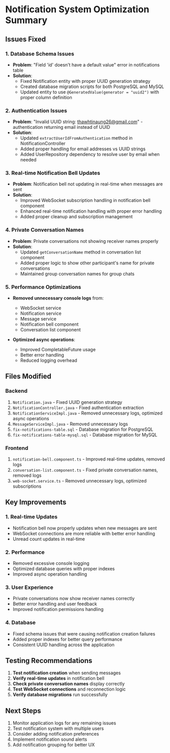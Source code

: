 # Notification System Optimization Summary

## Issues Fixed

### 1. Database Schema Issues
- **Problem**: "Field 'id' doesn't have a default value" error in notifications table
- **Solution**: 
  - Fixed Notification entity with proper UUID generation strategy
  - Created database migration scripts for both PostgreSQL and MySQL
  - Updated entity to use `@GeneratedValue(generator = "uuid2")` with proper column definition

### 2. Authentication Issues
- **Problem**: "Invalid UUID string: thawhtinaung26@gmail.com" - authentication returning email instead of UUID
- **Solution**: 
  - Updated `extractUserIdFromAuthentication` method in NotificationController
  - Added proper handling for email addresses vs UUID strings
  - Added UserRepository dependency to resolve user by email when needed

### 3. Real-time Notification Bell Updates
- **Problem**: Notification bell not updating in real-time when messages are sent
- **Solution**:
  - Improved WebSocket subscription handling in notification bell component
  - Enhanced real-time notification handling with proper error handling
  - Added proper cleanup and subscription management

### 4. Private Conversation Names
- **Problem**: Private conversations not showing receiver names properly
- **Solution**:
  - Updated `getConversationName` method in conversation list component
  - Added proper logic to show other participant's name for private conversations
  - Maintained group conversation names for group chats

### 5. Performance Optimizations
- **Removed unnecessary console logs** from:
  - WebSocket service
  - Notification service
  - Message service
  - Notification bell component
  - Conversation list component

- **Optimized async operations**:
  - Improved CompletableFuture usage
  - Better error handling
  - Reduced logging overhead

## Files Modified

### Backend
1. `Notification.java` - Fixed UUID generation strategy
2. `NotificationController.java` - Fixed authentication extraction
3. `NotificationServiceImpl.java` - Removed unnecessary logs, optimized async operations
4. `MessageServiceImpl.java` - Removed unnecessary logs
5. `fix-notifications-table.sql` - Database migration for PostgreSQL
6. `fix-notifications-table-mysql.sql` - Database migration for MySQL

### Frontend
1. `notification-bell.component.ts` - Improved real-time updates, removed logs
2. `conversation-list.component.ts` - Fixed private conversation names, removed logs
3. `web-socket.service.ts` - Removed unnecessary logs, optimized subscriptions

## Key Improvements

### 1. Real-time Updates
- Notification bell now properly updates when new messages are sent
- WebSocket connections are more reliable with better error handling
- Unread count updates in real-time

### 2. Performance
- Removed excessive console logging
- Optimized database queries with proper indexes
- Improved async operation handling

### 3. User Experience
- Private conversations now show receiver names correctly
- Better error handling and user feedback
- Improved notification permissions handling

### 4. Database
- Fixed schema issues that were causing notification creation failures
- Added proper indexes for better query performance
- Consistent UUID handling across the application

## Testing Recommendations

1. **Test notification creation** when sending messages
2. **Verify real-time updates** in notification bell
3. **Check private conversation names** display correctly
4. **Test WebSocket connections** and reconnection logic
5. **Verify database migrations** run successfully

## Next Steps

1. Monitor application logs for any remaining issues
2. Test notification system with multiple users
3. Consider adding notification preferences
4. Implement notification sound alerts
5. Add notification grouping for better UX 